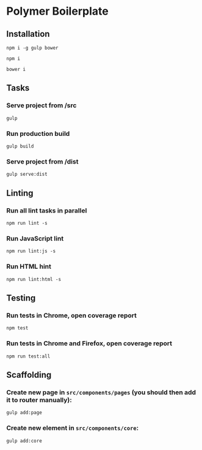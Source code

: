 # Polymer Boilerplate

## Installation

`npm i -g gulp bower`

`npm i`

`bower i`

## Tasks

### Serve project from /src

`gulp`

### Run production build

`gulp build` 

### Serve project from /dist

`gulp serve:dist`

## Linting

### Run all lint tasks in parallel

`npm run lint -s`

### Run JavaScript lint

`npm run lint:js -s`

### Run HTML hint

`npm run lint:html -s`

## Testing

### Run tests in Chrome, open coverage report

`npm test`

### Run tests in Chrome and Firefox, open coverage report

`npm run test:all`

## Scaffolding

### Create new page in `src/components/pages` (you should then add it to router manually):

`gulp add:page`

### Create new element in `src/components/core`:

`gulp add:core`
